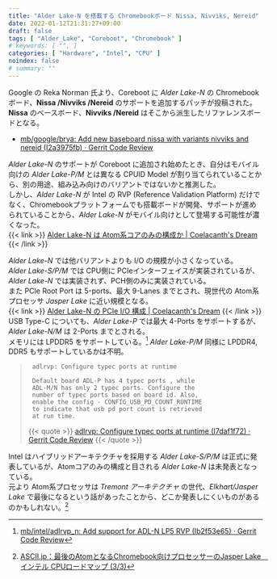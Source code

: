 ```yaml
---
title: "Alder Lake-N を搭載する Chromebookボード Nissa, Nivviks, Nereid"
date: 2022-01-12T21:31:27+09:00
draft: false
tags: [ "Alder_Lake", "Coreboot", "Chromebook" ]
# keywords: [ "", ]
categories: [ "Hardware", "Intel", "CPU" ]
noindex: false
# summary: ""
---
```


Google の Reka Norman 氏より、Coreboot に *Alder Lake-N* の Chromebookボード、**Nissa /Nivviks /Nereid** のサポートを追加するパッチが投稿された。  
**Nissa** のベースボード、**Nivviks /Nereid** はそこから派生したリファレンスボードとなる。  

 * [mb/google/brya: Add new baseboard nissa with variants nivviks and nereid (I2a3975fb) · Gerrit Code Review](https://review.coreboot.org/c/coreboot/+/60271)

*Alder Lake-N* のサポートが Coreboot に追加され始めたとき、自分はモバイル向けの *Alder Lake-P/M* とは異なる CPUID Model が割り当てられていることから、別の用途、組み込み向けのバリアントではないかと推測した。  
しかし、*Alder Lake-N* が Intel の RVP (Reference Validation Platform) だけでなく、Chromebookプラットフォームでも搭載ボードが開発、サポートが進められていることから、*Alder Lake-N* がモバイル向けとして登場する可能性が濃くなった。  
{{< link >}} [Alder Lake-N は Atom系コアのみの構成か | Coelacanth's Dream](/posts/2021/11/25/adl_n-atom-only/) {{< /link >}}

*Alder Lake-N* では他バリアントよりも I/O の規模が小さくなっている。  
*Alder Lake-S/P/M* では CPU側に PCIeインターフェイスが実装されているが、*Alder Lake-N* では実装されず、PCH側のみに実装されている。  
また PCIe Root Port は 5-ports、最大 9-Lanes までとされ、現世代の Atom系プロセッサ *Jasper Lake* に近い規模となる。  
{{< link >}} [Alder Lake-N の PCIe I/O 構成 | Coelacanth's Dream](/posts/2021/12/02/adl_n-io/) {{< /link >}}
USB Type-C についても、*Alder Lake-P* では最大 4-Ports をサポートするが、*Alder Lake-N/M* は 2-Ports までとされる。  
メモリには LPDDR5 をサポートしている。[^adl_n-lp5] *Alder Lake-P/M* 同様に LPDDR4, DDR5 もサポートしているかは不明。  

[^adl_n-lp5]: [mb/intel/adlrvp_n: Add support for ADL-N LP5 RVP (Ib2f53e65) · Gerrit Code Review](https://review.coreboot.org/c/coreboot/+/60193)

 > 		adlrvp: Configure typec ports at runtime
 > 		
 > 		Default board ADL-P has 4 typec ports , while
 > 		ADL-M/N has only 2 typec ports. Configure the
 > 		number of typec ports based on board id. Also,
 > 		enable the config - CONFIG_USB_PD_COUNT_RUNTIME
 > 		to indicate that usb pd port count is retrieved
 > 		at run time.
 >
 > {{< quote >}} [adlrvp: Configure typec ports at runtime (I7daf1f72) · Gerrit Code Review](https://chromium-review.googlesource.com/c/chromiumos/platform/ec/+/3220900) {{< /quote >}}

Intel はハイブリッドアーキテクチャを採用する *Alder Lake-S/P/M* は正式に発表しているが、Atomコアのみの構成と目される *Alder Lake-N* は未発表となっている。  
元より Atom系プロセッサは *Tremont アーキテクチャ* の世代、*Elkhart/Jasper Lake* で最後になるという話があったことから、どこか発表しにくいものがあるのかもしれない。[^ascii-atom]  

[^ascii-atom]: [ASCII.jp：最後のAtomとなるChromebook向けプロセッサーのJasper Lake　インテル CPUロードマップ (3/3)](https://ascii.jp/elem/000/004/040/4040489/3/)

